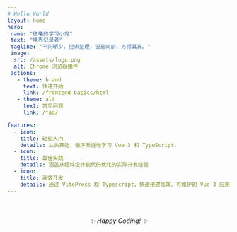 ```yaml
---
# Hello World
layout: home
hero:
 name: "彼曦的学习小站"
 text: "境界记录者"
 tagline: "不问朝夕，但求至理，锐意向前，方得其真。"
 image:
  src: /assets/logo.png
  alt: Chrome 浏览器播件
 actions:
   - theme: brand
     text: 快速开始
     link: /frontend-basics/html
   - theme: alt
     text: 常见问题
     link: /faq/

features:
  - icon:
    title: 轻松入门
    details: 从头开始，循序渐进地学习 Vue 3 和 TypeScript.
  - icon:
    title: 最佳实践
    details: 涵盖从组件设计到代码优化的实际开发经验
  - icon:
    title: 高效开发
    details: 通过 VitePress 和 Typescript，快速搭建高效、可维护的 Vue 3 应用
---
```

 <div style="text-align: center; margin-top: 50px;">
<em>✨ Happy Coding! ✨</em>
</div>